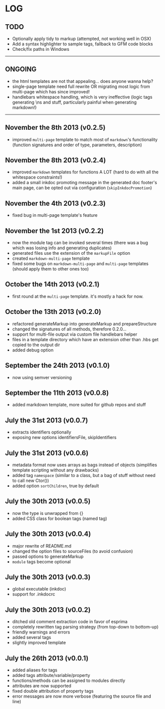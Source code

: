 # LOG

## TODO

* Optionally apply tidy to markup (attempted, not working well in OSX)
* Add a syntax highlighter to sample tags, fallback to GFM code blocks
* Check/fix paths in Windows


----


## ONGOING

* the html templates are not that appealing... does anyone wanna help?
* single-page template need full rewrite OR migrating most logic from multi-page which has since improved!
* handlebars whitespace handling, which is very ineffective (logic tags generating \ns and stuff, particularly painful when generating markdown!)


----

## November the 8th 2013 (v0.2.5)

* improved `multi-page` template to match most of `markdown`'s functionality (function signatures and order of type, parameters, description)


## November the 8th 2013 (v0.2.4)

* improved `markdown` templates for functions A LOT (hard to do with all the whitespace constraints!)
* added a small inkdoc promoting message in the generated doc footer's main page, can be opted out via configuration (`skipInkdocPromotion`)


## November the 4th 2013 (v0.2.3)

* fixed bug in multi-page template's feature


## November the 1st 2013 (v0.2.2)

* now the module tag can be invoked several times (there was a bug which was losing info and generating duplicates)
* generated files use the extension of the `markupFile` option
* created `markdown-multi-page` template
* fixed some bugs on `markdown-multi-page` and `multi-page` templates (should apply them to other ones too)


## October the 14th 2013 (v0.2.1)

* first round at the `multi-page` template. it's mostly a hack for now.


## October the 13th 2013 (v0.2.0)

* refactored generateMarkup into generateMarkup and prepareStructure
* changed the signatures of all methods, therefore 0.2.0...
* support for multi-file output via custom file handlebars helper
* files in a template directory which have an extension other than .hbs get copied to the output dir
* added debug option


## September the 24th 2013 (v0.1.0)

* now using semver versioning


## September the 11th 2013 (v0.0.8)

* added markdown template, more suited for github repos and stuff


## July the 31st 2013 (v0.0.7)

* extracts identifiers optionally
* exposing new options identifiersFile, skipIdentifiers


## July the 31st 2013 (v0.0.6)

* metadata format now uses arrays as bags instead of objects (simplifies template scripting without any drawbacks)
* added tag `namespace` (similar to a class, but a bag of stuff without need to call new Ctor())
* added option `sortChildren`, true by default


## July the 30th 2013 (v0.0.5)

* now the type is unwrapped from {}
* added CSS class for boolean tags (named tag)


## July the 30th 2013 (v0.0.4)

* major rewrite of README.md
* changed the option files to sourceFiles (to avoid confusion)
* passed options to generateMarkup
* `module` tags become optional


## July the 30th 2013 (v0.0.3)

* global executable (inkdoc)
* support for .inkdocrc


## July the 30th 2013 (v0.0.2)

* ditched old comment extraction code in favor of esprima
* completely rewritten tag parsing strategy (from top-down to bottom-up)
* friendly warnings and errors
* added several tags
* slightly improved template


## July the 26th 2013 (v0.0.1)

* added aliases for tags
* added tags attribute/variable/property
* functions/methods can be assigned to modules directly
* attributes are now supported
* fixed double attribution of property tags
* error messages are now more verbose (featuring the source file and line)

